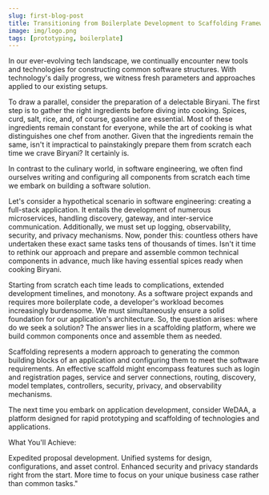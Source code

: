 ```yaml
---
slug: first-blog-post
title: Transitioning from Boilerplate Development to Scaffolding Frameworks
image: img/logo.png
tags: [prototyping, boilerplate]
---
```


In our ever-evolving tech landscape, we continually encounter new tools and technologies for constructing common software structures. With technology's daily progress, we witness fresh parameters and approaches applied to our existing setups.
 
To draw a parallel, consider the preparation of a delectable Biryani. The first step is to gather the right ingredients before diving into cooking. Spices, curd, salt, rice, and, of course, gasoline are essential. Most of these ingredients remain constant for everyone, while the art of cooking is what distinguishes one chef from another. Given that the ingredients remain the same, isn't it impractical to painstakingly prepare them from scratch each time we crave Biryani? It certainly is.
 
In contrast to the culinary world, in software engineering, we often find ourselves writing and configuring all components from scratch each time we embark on building a software solution.
 
Let's consider a hypothetical scenario in software engineering: creating a full-stack application. It entails the development of numerous microservices, handling discovery, gateway, and inter-service communication. Additionally, we must set up logging, observability, security, and privacy mechanisms. Now, ponder this: countless others have undertaken these exact same tasks tens of thousands of times. Isn't it time to rethink our approach and prepare and assemble common technical components in advance, much like having essential spices ready when cooking Biryani.
 
Starting from scratch each time leads to complications, extended development timelines, and monotony. As a software project expands and requires more boilerplate code, a developer's workload becomes increasingly burdensome. We must simultaneously ensure a solid foundation for our application's architecture. So, the question arises: where do we seek a solution? The answer lies in a scaffolding platform, where we build common components once and assemble them as needed.
 
Scaffolding represents a modern approach to generating the common building blocks of an application and configuring them to meet the software requirements. An effective scaffold might encompass features such as login and registration pages, service and server connections, routing, discovery, model templates, controllers, security, privacy, and observability mechanisms.
 
The next time you embark on application development, consider WeDAA, a platform designed for rapid prototyping and scaffolding of technologies and applications.
 
What You'll Achieve:
 
Expedited proposal development.
Unified systems for design, configurations, and asset control.
Enhanced security and privacy standards right from the start.
More time to focus on your unique business case rather than common tasks."
